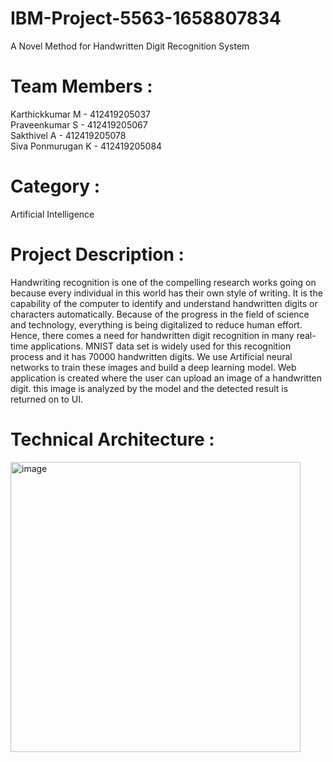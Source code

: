 # IBM-Project-5563-1658807834
A Novel Method for Handwritten Digit Recognition System

# Team Members : 
Karthickkumar M   - 412419205037 <br>
Praveenkumar S    - 412419205067 <br>
Sakthivel A       - 412419205078 <br>
Siva Ponmurugan K - 412419205084

# Category : 
Artificial Intelligence
# Project Description :

Handwriting recognition is one of the compelling research works going on because every individual in this world has their own style of writing. It is the capability of the computer to identify and understand handwritten digits or characters automatically. Because of the progress in the field of science and technology, everything is being digitalized to reduce human effort. Hence, there comes a need for handwritten digit recognition in many real-time applications. MNIST data set is widely used for this recognition process and it has 70000 handwritten digits. We use Artificial neural networks to train these images and build a deep learning model. Web application is created where the user can upload an image of a handwritten digit. this image is analyzed by the model and the detected result is returned on to UI.

# Technical Architecture :

<img width="464" alt="image" src="https://user-images.githubusercontent.com/113275883/200172124-c48a7408-c230-4581-b665-3ab7dfbf2dc6.png">
